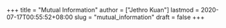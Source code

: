 +++
title = "Mutual Information"
author = ["Jethro Kuan"]
lastmod = 2020-07-17T00:55:52+08:00
slug = "mutual_information"
draft = false
+++
